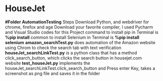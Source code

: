 # HouseJet
**#Folder AutomationTesting**
  Steps Download Python, and webdriver for chrome, firefox and age
  Download your favorite compiler, I used Pycharm and Visual Studio codes for this Project
  command to install pip in Terminal is **%pip install**
  common to install Selenium in Terminal is **%pip install selenium**
  **amazon_searchTest.py** does automation of the Amazon website using Chrom to check the search tab with text verification
  **houseJet_searchLinkTest.py** is a python class that has a method click_search_button, which clicks the search button in housejet.com website
  **test_houseJet.py** implements the houseJet_searchLinkTest.click_search_button and Press enter Key, takes a screenshot as png file and saves it in the folder

